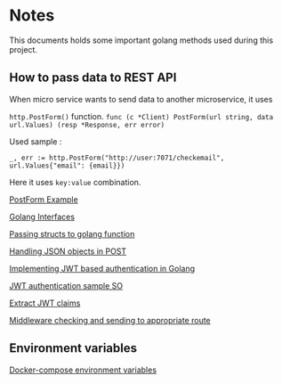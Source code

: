 # Notes

This documents holds some important golang methods used during this project.

## How to pass data to REST API

When micro service wants to send data to another microservice, it uses 

`http.PostForm()` function. `func (c *Client) PostForm(url string, data url.Values) (resp *Response, err error)`

Used sample :

`_, err := http.PostForm("http://user:7071/checkemail", url.Values{"email": {email}})`

Here it uses `key:value` combination.

[PostForm Example](https://github.com/solderjs/http-examples/blob/master/go/post-form.go)

[Golang Interfaces](https://medium.com/better-programming/a-real-world-example-of-go-interfaces-98e89b2ddb67)

[Passing structs to golang function](https://stackoverflow.com/questions/29805583/how-can-i-pass-struct-to-function-as-parameter-in-go-lang)

[Handling JSON objects in POST](https://stackoverflow.com/questions/15672556/handling-json-post-request-in-go)

[Implementing JWT based authentication in Golang](https://www.sohamkamani.com/golang/2019-01-01-jwt-authentication/)

[JWT authentication sample SO](https://stackoverflow.com/questions/36236109/go-and-jwt-simple-authentication)

[Extract JWT claims](https://stackoverflow.com/questions/39859244/how-to-extract-the-claims-from-jwt-token)

[Middleware checking and sending to appropriate route](https://stackoverflow.com/questions/48899277/what-is-the-best-way-to-send-back-the-response-from-the-middle-ware-in-golang)

## Environment variables

[Docker-compose environment variables](https://docs.docker.com/compose/environment-variables/)